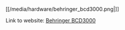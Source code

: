 [[/media/hardware/behringer_bcd3000.png|]]

Link to website: [Behringer
BCD3000](www.behringer.com/BCD3000/index.cfm)
